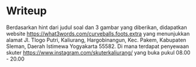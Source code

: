 # Writeup <Judul Soal>
Berdasarkan hint dari judul soal dan 3 gambar yang diberikan, didapatkan website https://what3words.com/curveballs.foots.extra yang menunjukkan alamat Jl. Tlogo Putri, Kaliurang, Hargobinangun, Kec. Pakem, Kabupaten Sleman, Daerah Istimewa Yogyakarta 55582.
Di mana terdapat penyewaan skuter https://www.instagram.com/skuterkaliurang/ yang buka pukul 08.00 - 20.00 
